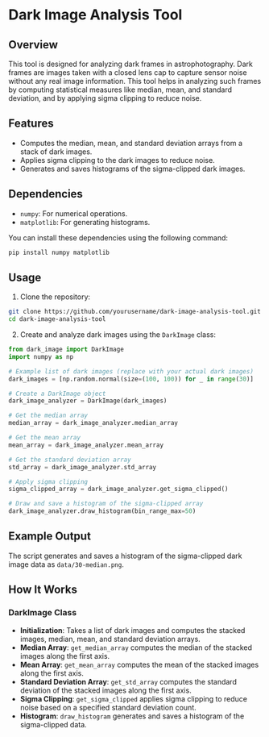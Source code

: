 

# Dark Image Analysis Tool

## Overview

This tool is designed for analyzing dark frames in astrophotography. Dark frames are images taken with a closed lens cap to capture sensor noise without any real image information. This tool helps in analyzing such frames by computing statistical measures like median, mean, and standard deviation, and by applying sigma clipping to reduce noise.

## Features

- Computes the median, mean, and standard deviation arrays from a stack of dark images.
- Applies sigma clipping to the dark images to reduce noise.
- Generates and saves histograms of the sigma-clipped dark images.

## Dependencies

- `numpy`: For numerical operations.
- `matplotlib`: For generating histograms.

You can install these dependencies using the following command:

```sh
pip install numpy matplotlib
```

## Usage

1. Clone the repository:

```sh
git clone https://github.com/yourusername/dark-image-analysis-tool.git
cd dark-image-analysis-tool
```

2. Create and analyze dark images using the `DarkImage` class:

```python
from dark_image import DarkImage
import numpy as np

# Example list of dark images (replace with your actual dark images)
dark_images = [np.random.normal(size=(100, 100)) for _ in range(30)]

# Create a DarkImage object
dark_image_analyzer = DarkImage(dark_images)

# Get the median array
median_array = dark_image_analyzer.median_array

# Get the mean array
mean_array = dark_image_analyzer.mean_array

# Get the standard deviation array
std_array = dark_image_analyzer.std_array

# Apply sigma clipping
sigma_clipped_array = dark_image_analyzer.get_sigma_clipped()

# Draw and save a histogram of the sigma-clipped array
dark_image_analyzer.draw_histogram(bin_range_max=50)
```

## Example Output

The script generates and saves a histogram of the sigma-clipped dark image data as `data/30-median.png`.

## How It Works

### DarkImage Class

- **Initialization**: Takes a list of dark images and computes the stacked images, median, mean, and standard deviation arrays.
- **Median Array**: `get_median_array` computes the median of the stacked images along the first axis.
- **Mean Array**: `get_mean_array` computes the mean of the stacked images along the first axis.
- **Standard Deviation Array**: `get_std_array` computes the standard deviation of the stacked images along the first axis.
- **Sigma Clipping**: `get_sigma_clipped` applies sigma clipping to reduce noise based on a specified standard deviation count.
- **Histogram**: `draw_histogram` generates and saves a histogram of the sigma-clipped data.
